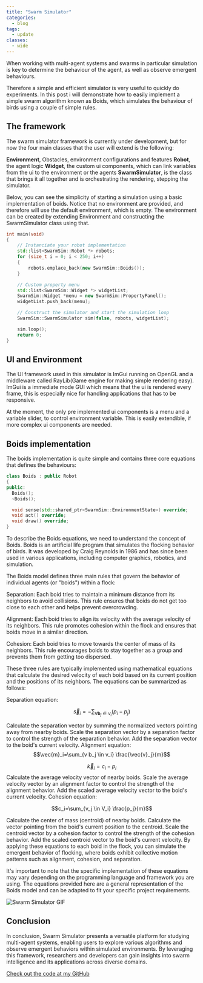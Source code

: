 ```yaml
---
title: "Swarm Simulator"
categories:
  - blog
tags:
  - update
classes: 
  - wide
---
```


When working with multi-agent systems and swarms in particular simulation is key to determine the behaviour of the agent, as well as observe emergent behaviours. 

Therefore a simple and efficient simulator is very useful to quickly do experiments.
In this post i will demonstrate how to easily implement a simple swarm algorithm known as Boids, which simulates the behaviour of birds using a couple of simple rules. 



## The framework
The swarm simulator framework is currently under development, but for now the four main classes that the user will extend is the following: 

**Environment**, Obstacles, environment configurations and features
**Robot**, the agent logic
**Widget**, the custom ui components, which can link variables from the ui to the environment or the agents
**SwarmSimulator**, is the class that brings it all together and is orchestrating the rendering, stepping the simulator.

Below, you can see the simplicity of starting a simulation using a basic implementation of boids. 
Notice that no environment are provided, and therefore will use the default environment, which is empty. The environment can be created by extending Environment and constructing the SwarmSimulator class using that.

```cpp
int main(void)
{
    // Instanciate your robot implementation
    std::list<SwarmSim::Robot *> robots;
    for (size_t i = 0; i < 250; i++)
    {
        robots.emplace_back(new SwarmSim::Boids());
    }

    // Custom property menu
    std::list<SwarmSim::Widget *> widgetList;
    SwarmSim::Widget *menu = new SwarmSim::PropertyPanel();
    widgetList.push_back(menu);

    // Construct the simulator and start the simulation loop
    SwarmSim::SwarmSimulator sim(false, robots, widgetList);

    sim.loop();
    return 0;
}
```

## UI and Environment
The UI framework used in this simulator is ImGui running on OpenGL and a middleware called RayLib(Game engine for making simple rendering easy). 
ImGui is a immediate mode GUI which means that the ui is rendered every frame, this is especially nice for handling applications that has to be responsive. 

At the moment, the only pre implemented ui components is a menu and a variable slider, to control environment variable. This is easily extendible, if more complex ui components are needed.


## Boids implementation
The boids implementation is quite simple and contains three core equations that defines the behaviours:


```cpp
class Boids : public Robot
{
public:
  Boids();
  ~Boids();

  void sense(std::shared_ptr<SwarmSim::EnvironmentState>) override;
  void act() override;
  void draw() override;
}
```
To describe the Boids equations, we need to understand the concept of Boids. Boids is an artificial life program that simulates the flocking behavior of birds. It was developed by Craig Reynolds in 1986 and has since been used in various applications, including computer graphics, robotics, and simulation.

The Boids model defines three main rules that govern the behavior of individual agents (or "boids") within a flock:

Separation: Each boid tries to maintain a minimum distance from its neighbors to avoid collisions. This rule ensures that boids do not get too close to each other and helps prevent overcrowding.

Alignment: Each boid tries to align its velocity with the average velocity of its neighbors. This rule promotes cohesion within the flock and ensures that boids move in a similar direction.

Cohesion: Each boid tries to move towards the center of mass of its neighbors. This rule encourages boids to stay together as a group and prevents them from getting too dispersed.

These three rules are typically implemented using mathematical equations that calculate the desired velocity of each boid based on its current position and the positions of its neighbors. The equations can be summarized as follows:

Separation equation:

$$\vec{s}_i=-\sum_{\forall \mathbf{b}_j \in v_i}\left(p_i-p_j\right)$$

Calculate the separation vector by summing the normalized vectors pointing away from nearby boids.
Scale the separation vector by a separation factor to control the strength of the separation behavior.
Add the separation vector to the boid's current velocity.
Alignment equation:
$$\vec{m}_i=\sum_{v b_j \in v_i} \frac{\vec{v}_j}{m}$$

$$\vec{k}_i=c_i-p_i$$
Calculate the average velocity vector of nearby boids.
Scale the average velocity vector by an alignment factor to control the strength of the alignment behavior.
Add the scaled average velocity vector to the boid's current velocity.
Cohesion equation:

$$c_i=\sum_{v_j \in V_i} \frac{p_j}{m}$$

Calculate the center of mass (centroid) of nearby boids.
Calculate the vector pointing from the boid's current position to the centroid.
Scale the centroid vector by a cohesion factor to control the strength of the cohesion behavior.
Add the scaled centroid vector to the boid's current velocity.
By applying these equations to each boid in the flock, you can simulate the emergent behavior of flocking, where boids exhibit collective motion patterns such as alignment, cohesion, and separation.

It's important to note that the specific implementation of these equations may vary depending on the programming language and framework you are using. The equations provided here are a general representation of the Boids model and can be adapted to fit your specific project requirements.

![Swarm Simulator GIF](path/to/your/gif.gif)

## Conclusion
In conclusion, Swarm Simulator presents a versatile platform for studying multi-agent systems, enabling users to explore various algorithms and observe emergent behaviors within simulated environments. By leveraging this framework, researchers and developers can gain insights into swarm intelligence and its applications across diverse domains.

[Check out the code at my GitHub](https://github.com/kasperg3/swarm-simulator)
